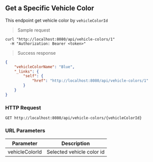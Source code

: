 ## Get a Specific Vehicle Color

This endpoint get vehicle color by <code>vehicleColorId</code>

> Sample request

```shell
curl "http://localhost:8080/api/vehicle-colors/1"
  -H "Authorization: Bearer <token>"
```

> Success response

```json
{
    "vehicleColorName": "Blue",
    "_links": {
        "self": {
            "href": "http://localhost:8080/api/vehicle-colors/1"
        }
    }
}
```

### HTTP Request

`GET http://localhost:8080/api/vehicle-colors/{vehicleColorId}`

### URL Parameters

Parameter | Description
--------- | -----------
vehicleColorId | Selected vehicle color id
